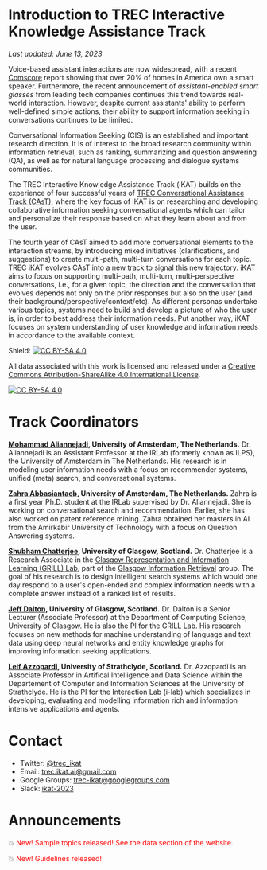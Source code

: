# **Introduction to TREC Interactive Knowledge Assistance Track**

*Last updated: June 13, 2023*

Voice-based assistant interactions are now widespread, with a recent [Comscore](https://www.comscore.com/Insights/Blog/Smart-Speaker-Penetration-Hits-20-Percent-of-US-Wi-Fi-Households) report showing that over 20% of homes in America own a smart speaker. Furthermore, the recent announcement of *assistant-enabled smart glasses* from leading tech companies continues this trend towards real-world interaction. However, despite current assistants' ability to perform well-defined simple actions, their ability to support information seeking in conversations continues to be limited.

Conversational Information Seeking (CIS) is an established and important research direction. It is of interest to the broad research community within information retrieval, such as ranking, summarizing and question answering (QA), as well as for natural language processing and dialogue systems communities.

The TREC Interactive Knowledge Assistance Track (iKAT) builds on the experience of four successful years of [TREC Conversational Assistance Track (CAsT)](https://www.treccast.ai/), where the key focus of iKAT is on researching and developing collaborative information seeking conversational agents which can tailor and personalize their response based on what they learn about and from the user.

The fourth year of CAsT aimed to add more conversational elements to the interaction streams, by introducing mixed initiatives (clarifications, and suggestions) to create multi-path, multi-turn conversations for each topic. TREC iKAT evolves CAsT into a new track to signal this new trajectory. iKAT aims to focus on supporting multi-path, multi-turn, multi-perspective conversations, i.e., for a given topic, the direction and the conversation that evolves depends not only on the prior responses but also on the user (and their background/perspective/context/etc). As different personas undertake various topics, systems need to build and develop a picture of who the user is, in order to best address their information needs. Put another way, iKAT focuses on system understanding of user knowledge and information needs in accordance to the available context.

Shield: [![CC BY-SA 4.0][cc-by-sa-shield]][cc-by-sa]

All data associated with this work is licensed and released under a
[Creative Commons Attribution-ShareAlike 4.0 International License][cc-by-sa].

[![CC BY-SA 4.0][cc-by-sa-image]][cc-by-sa]

[cc-by-sa]: http://creativecommons.org/licenses/by-sa/4.0/
[cc-by-sa-image]: https://licensebuttons.net/l/by-sa/4.0/88x31.png
[cc-by-sa-shield]: https://img.shields.io/badge/License-CC%20BY--SA%204.0-lightgrey.svg

# **Track Coordinators**

**[Mohammad Aliannejadi](https://aliannejadi.com/), University of Amsterdam, The Netherlands.** Dr. Aliannejadi is an Assistant Professor at the IRLab (formerly known as ILPS), the University of Amsterdam in The Netherlands. His research is in modeling user information needs with a focus on recommender systems, unified (meta) search, and conversational systems. 

**[Zahra Abbasiantaeb](https://zahraabbasiantaeb.github.io/), University of Amsterdam, The Netherlands.** Zahra is a first year Ph.D. student at the IRLab supervised by Dr. Aliannejadi. She is working on conversational search and recommendation. Earlier, she has also worked on patent reference mining. Zahra obtained her masters in AI from the Amirkabir University of Technology with a focus on Question Answering systems.


**[Shubham Chatterjee](https://www.dcs.gla.ac.uk/~shubham/), University of Glasgow, Scotland.** Dr. Chatterjee is a Research Associate in the [Glasgow Representation and Information Learning (GRILL) Lab](https://grilllab.ai/), part of the [Glasgow Information Retrieval](https://www.gla.ac.uk/schools/computing/research/researchsections/ida-section/informationretrieval/) group. The goal of his research is to design intelligent search systems which would one day respond to a user's open-ended and complex information needs with a complete answer instead of a ranked list of results.

**[Jeff Dalton](https://www.dcs.gla.ac.uk/~jeff/), University of Glasgow, Scotland.** Dr. Dalton is a Senior Lecturer (Associate Professor) at the Department of Computing Science, University of Glasgow. He is also the PI for the GRILL Lab. His research focuses on new methods for machine understanding of language and text data using deep neural networks and entity knowledge graphs for improving information seeking applications.

**[Leif Azzopardi](https://www.strath.ac.uk/staff/azzopardileifdr/), University of Strathclyde, Scotland.** Dr. Azzopardi is an Associate Professor in Artifical Intelligence and Data Science within the Departement of Computer and Information Sciences at the University of Strathclyde. He is the PI for the Interaction Lab (i-lab) which specializes in developing, evaluating and modelling information rich and information intensive applications and agents.


# **Contact** 
- Twitter: [@trec_ikat](https://twitter.com/home)
- Email: trec.ikat.ai@gmail.com
- Google Groups: [trec-ikat@googlegroups.com](https://groups.google.com/u/3/g/trec-ikat)
- Slack: [ikat-2023](https://app.slack.com/client/TEAQCDVSA/C04QPBXNL01)

# **Announcements**

:boom: <span style="color:red">New! Sample topics released! See the data section of the website.</span> 

:boom: <span style="color:red">New! Guidelines released!</span> 
